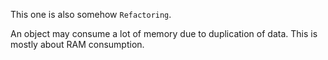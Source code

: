 This one is also somehow `Refactoring`. 

An object may consume a lot of memory due to duplication of data. This is mostly about RAM consumption.